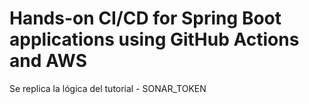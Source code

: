 # Hands-on CI/CD for Spring Boot applications using GitHub Actions and AWS

Se replica la lógica del tutorial - SONAR_TOKEN

